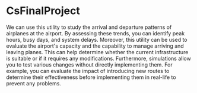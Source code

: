 # CsFinalProject

We can use this utility to study the arrival and departure patterns of airplanes at the airport. By assessing these trends, you can identify peak hours, busy days, and system delays. Moreover, this utility can be used to evaluate the airport's capacity and the capability to manage arriving and leaving planes. This can help determine whether the current infrastructure is suitable or if it requires any modifications. Furthermore, simulations allow you to test various changes without directly implementing them. For example, you can evaluate the impact of introducing new routes to determine their effectiveness before implementing them in real-life to prevent any problems.

